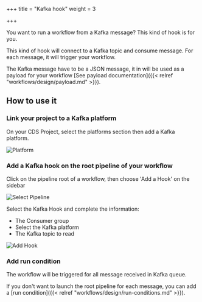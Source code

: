 +++
title = "Kafka hook"
weight = 3

+++

You want to run a workflow from a Kafka message? This kind of hook is for you.

This kind of hook will connect to a Kafka topic and consume message. For each message, it will trigger your workflow.

The Kafka message have to be a JSON message, it in will be used as a payload for your workflow [See payload documentation]({{< relref "workflows/design/payload.md" >}}).

## How to use it

### Link your project to a Kafka platform

On your CDS Project, select the platforms section then add a Kafka platform.

![Platform](/images/workflows.design.hooks.kafka-hook.platform.png)

### Add a Kafka hook on the root pipeline of your workflow

Click on the pipeline root of a workflow, then choose 'Add a Hook' on the sidebar

![Select Pipeline](/images/workflows.design.hooks.kafka-hook.add.png)

Select the Kafka Hook and complete the information:

- The Consumer group
- Select the Kafka platform
- The Kafka topic to read

![Add Hook](/images/workflows.design.hooks.kafka-hook.add.modal.png)

### Add run condition

The workflow will be triggered for all message received in Kafka queue.

If you don't want to launch the root pipeline for each message, you can add a [run condition]({{< relref "workflows/design/run-conditions.md" >}}).
